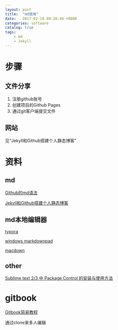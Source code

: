 ```yaml
---
layout: post
title:  "md使用"
date:   2017-02-18 09:20:48 +0800
categories: software
catalog: true
tags:
    - md
    - Jekyll
---
```


# 步骤
## 文件分享
1. 注册github账号
2. 创建项目的Github Pages
3. 通过git客户端提交文件

## 网站
见“Jekyll和Github搭建个人静态博客”

# 资料
## md
[Github的md语法](https://guides.github.com/features/mastering-markdown/)

[Jekyll和Github搭建个人静态博客](http://pwnny.cn/original/2016/06/26/MakeBlog.html)

## md本地编辑器
[typora](https://typora.io/)

[windows markdownpad](http://www.markdownpad.com/)

[macdown](http://macdown.uranusjr.com/)

## other
[Sublime text 2/3 中 Package Control 的安装与使用方法](http://blog.csdn.net/mkosto/article/details/52979953)

# gitbook
[Gitbook简易教程](https://segmentfault.com/a/1190000005859901)

通过clone来多人编辑
